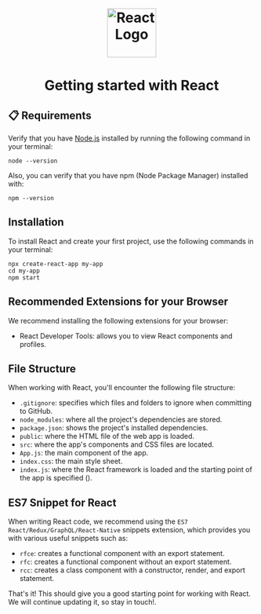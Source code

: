 # <p align="center"><img src="https://upload.wikimedia.org/wikipedia/commons/a/a7/React-icon.svg" alt="React Logo" style="display: block; margin: 0 auto; margin-bottom: 40px; margin-top: 40pxx" width="100" height="100" /> Getting started with React </p>

## 📋 Requirements
Verify that you have <a href="https://nodejs.org/en">Node.js</a> installed by running the following command in your terminal:

```node
node --version
```

Also, you can verify that you have npm (Node Package Manager) installed with:
```node
npm --version
```

## Installation
To install React and create your first project, use the following commands in your terminal:
```node
npx create-react-app my-app
cd my-app
npm start

```

## Recommended Extensions for your Browser

We recommend installing the following extensions for your browser:

* React Developer Tools: allows you to view React components and profiles.

## File Structure
When working with React, you'll encounter the following file structure:

* `.gitignore`: specifies which files and folders to ignore when committing to GitHub.
* `node_modules`: where all the project's dependencies are stored.
* `package.json`: shows the project's installed dependencies.
* `public`: where the HTML file of the web app is loaded.
* `src`: where the app's components and CSS files are located.
* `App.js`: the main component of the app.
* `index.css`: the main style sheet.
* `index.js`: where the React framework is loaded and the starting point of the app is specified (<App/>).

## ES7 Snippet for React
When writing React code, we recommend using the `ES7 React/Redux/GraphQL/React-Native` snippets extension, which provides you with various useful snippets such as:

* `rfce`: creates a functional component with an export statement.
* `rfc`: creates a functional component without an export statement.
* `rcc`: creates a class component with a constructor, render, and export statement.


That's it! This should give you a good starting point for working with React.
We will continue updating it, so stay in touch!.


